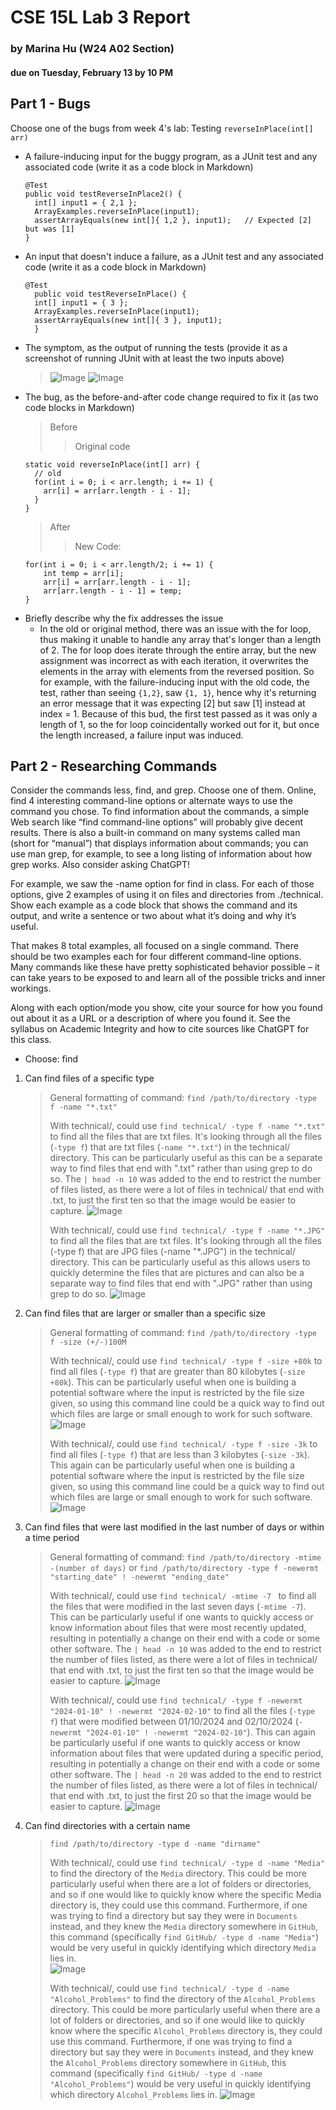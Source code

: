 # CSE 15L Lab 3 Report 
### by Marina Hu (W24 A02 Section)
#### due on Tuesday, February 13 by 10 PM

Part 1 - Bugs
--
Choose one of the bugs from week 4's lab: Testing `reverseInPlace(int[] arr)`

- A failure-inducing input for the buggy program, as a JUnit test and any associated code (write it as a code block in Markdown)
  ```
  @Test
  public void testReverseInPlace2() {
    int[] input1 = { 2,1 };
    ArrayExamples.reverseInPlace(input1);
    assertArrayEquals(new int[]{ 1,2 }, input1);   // Expected [2] but was [1]
  }
  ```
- An input that doesn't induce a failure, as a JUnit test and any associated code (write it as a code block in Markdown)
  ```
  @Test 
	public void testReverseInPlace() {
    int[] input1 = { 3 };
    ArrayExamples.reverseInPlace(input1);
    assertArrayEquals(new int[]{ 3 }, input1);
	}
  ```
- The symptom, as the output of running the tests (provide it as a screenshot of running JUnit with at least the two inputs above)
  > ![Image](lab_report_three_photos/nonfailure_inducing_test_no_terminal.JPG)
  > ![Image](lab_report_three_photos/failure_inducing_test_with_terminal.JPG)
- The bug, as the before-and-after code change required to fix it (as two code blocks in Markdown)
  > Before
  > > Original code
  ```
  static void reverseInPlace(int[] arr) {
    // old
    for(int i = 0; i < arr.length; i += 1) {
      arr[i] = arr[arr.length - i - 1];
    }
  }
  ```
  > After
  > > New Code:
  ```
  for(int i = 0; i < arr.length/2; i += 1) {
      int temp = arr[i];
      arr[i] = arr[arr.length - i - 1];
      arr[arr.length - i - 1] = temp;
  }
  ```
- Briefly describe why the fix addresses the issue
  - In the old or original method, there was an issue with the for loop, thus making it unable to handle any array that's longer than a length of 2. The for loop does iterate through the entire array, but the new assignment was incorrect as with each iteration, it overwrites the elements in the array with elements from the reversed position. So for example, with the failure-inducing input with the old code, the test, rather than seeing `{1,2}`, saw `{1, 1}`, hence why it's returning an error message that it was expecting [2] but saw [1] instead at index = 1. Because of this bud, the first test passed as it was only a length of 1, so the for loop coincidentally worked out for it, but once the length increased, a failure input was induced.


Part 2 - Researching Commands
--
Consider the commands less, find, and grep. Choose one of them. Online, find 4 interesting command-line options or alternate ways to use the command you chose. To find information about the commands, a simple Web search like “find command-line options” will probably give decent results. There is also a built-in command on many systems called man (short for “manual”) that displays information about commands; you can use man grep, for example, to see a long listing of information about how grep works. Also consider asking ChatGPT!

For example, we saw the -name option for find in class. For each of those options, give 2 examples of using it on files and directories from ./technical. Show each example as a code block that shows the command and its output, and write a sentence or two about what it’s doing and why it’s useful.

That makes 8 total examples, all focused on a single command. There should be two examples each for four different command-line options. Many commands like these have pretty sophisticated behavior possible – it can take years to be exposed to and learn all of the possible tricks and inner workings.

Along with each option/mode you show, cite your source for how you found out about it as a URL or a description of where you found it. See the syllabus on Academic Integrity and how to cite sources like ChatGPT for this class.

- Choose: find
1. Can find files of a specific type
   > General formatting of command: `find /path/to/directory -type f -name "*.txt"`
   >
   > With technical/, could use `find technical/ -type f -name "*.txt"` to find all the files that are txt files. It's looking through all the files (`-type f`) that are txt files (`-name "*.txt"`) in the technical/ directory. This can be particularly useful as this can be a separate way to find files that end with ".txt" rather than using grep to do so. The `| head -n 10` was added to the end to restrict the number of files listed, as there were a lot of files in technical/ that end with .txt, to just the first ten so that the image would be easier to capture.
   > ![Image](lab_report_three_photos/find_files_specific_type_1.JPG)
   >
   > With technical/, could use `find technical/ -type f -name "*.JPG"` to find all the files that are txt files. It's looking through all the files (-type f) that are JPG files (-name "*.JPG") in the technical/ directory. This can be particularly useful as this allows users to quickly determine the files that are pictures and can also be a separate way to find files that end with ".JPG" rather than using grep to do so.
   > ![Image](lab_report_three_photos/find_files_specific_type_2.JPG)
   > 
2. Can find files that are larger or smaller than a specific size
   > General formatting of command: `find /path/to/directory -type f -size (+/-)100M`
   >
   > With technical/, could use `find technical/ -type f -size +80k` to find all files (`-type f`) that are greater than 80 kilobytes (`-size +80k`). This can be particularly useful when one is building a potential software where the input is restricted by the file size given, so using this command line could be a quick way to find out which files are large or small enough to work for such software.  
   > ![Image](lab_report_three_photos/find_files_specific_size_1.JPG)
   >
   > With technical/, could use `find technical/ -type f -size -3k` to find all files (`-type f`) that are less than 3 kilobytes (`-size -3k`). This again can be particularly useful when one is building a potential software where the input is restricted by the file size given, so using this command line could be a quick way to find out which files are large or small enough to work for such software.  
   > ![Image](lab_report_three_photos/find_files_specific_size_2.JPG)
   > 
3. Can find files that were last modified in the last number of days or within a time period
   > General formatting of command: `find /path/to/directory -mtime -(number of days)` or `find /path/to/directory -type f -newermt "starting_date" ! -newermt "ending_date"`
   >
   > With technical/, could use `find technical/ -mtime -7 ` to find all the files that were modified in the last seven days (`-mtime -7`). This can be particularly useful if one wants to quickly access or know information about files that were most recently updated, resulting in potentially a change on their end with a code or some other software. The `| head -n 10` was added to the end to restrict the number of files listed, as there were a lot of files in technical/ that end with .txt, to just the first ten so that the image would be easier to capture.
   > ![Image](lab_report_three_photos/find_files_last_modified_1.JPG)
   >
   > With technical/, could use `find technical/ -type f -newermt "2024-01-10" ! -newermt "2024-02-10"` to find all the files (`-type f`) that were modified between 01/10/2024 and 02/10/2024 (`-newermt "2024-01-10" ! -newermt "2024-02-10"`). This can again be particularly useful if one wants to quickly access or know information about files that were updated during a specific period, resulting in potentially a change on their end with a code or some other software. The `| head -n 20` was added to the end to restrict the number of files listed, as there were a lot of files in technical/ that end with .txt, to just the first 20 so that the image would be easier to capture.
   > ![Image](lab_report_three_photos/find_files_last_modified_2.JPG)
   > 
4. Can find directories with a certain name
   > `find /path/to/directory -type d -name "dirname"`
   >
   > With technical/, could use `find technical/ -type d -name "Media"` to find the directory of the `Media` directory. This could be more particularly useful when there are a lot of folders or directories, and so if one would like to quickly know where the specific Media directory is, they could use this command. Furthermore, if one was trying to find a directory but say they were in `Documents` instead, and they knew the `Media` directory somewhere in `GitHub`, this command (specifically `find GitHub/ -type d -name "Media"`) would be very useful in quickly identifying which directory `Media` lies in.  
   > ![Image](lab_report_three_photos/find_specific_directory_1.JPG)
   >
   > With technical/, could use `find technical/ -type d -name "Alcohol_Problems"` to find the directory of the `Alcohol_Problems` directory. This could be more particularly useful when there are a lot of folders or directories, and so if one would like to quickly know where the specific `Alcohol_Problems` directory is, they could use this command. Furthermore, if one was trying to find a directory but say they were in `Documents` instead, and they knew the `Alcohol_Problems` directory somewhere in `GitHub`, this command (specifically `find GitHub/ -type d -name "Alcohol_Problems"`) would be very useful in quickly identifying which directory `Alcohol_Problems` lies in.
   > ![Image](lab_report_three_photos/find_specific_directory_3.JPG)
